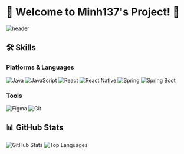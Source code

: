 # 🌟 Welcome to Minh137's Project! 🌟
![header](https://capsule-render.vercel.app/api?type=venom&color=gradient&text=Minh137's%20Repo&animation=fadeIn&fontColor=000000)


## 🛠️ Skills  

### **Platforms & Languages**  
![Java](https://img.shields.io/badge/Java-007396?logo=java&logoColor=white)
![JavaScript](https://img.shields.io/badge/JavaScript-F7DF1E?logo=javascript&logoColor=black)
![React](https://img.shields.io/badge/React-20232A?logo=react&logoColor=61DAFB)
![React Native](https://img.shields.io/badge/React%20Native-20232A?logo=react&logoColor=61DAFB)
![Spring](https://img.shields.io/badge/Spring-6DB33F?logo=spring&logoColor=white)
![Spring Boot](https://img.shields.io/badge/Spring%20Boot-6DB33F?logo=spring-boot&logoColor=white)

### **Tools**  
![Figma](https://img.shields.io/badge/Figma-F24E1E?logo=figma&logoColor=white)
![Git](https://img.shields.io/badge/Git-F05032?logo=git&logoColor=white)


## 📊 GitHub Stats
![GitHub Stats](https://github-readme-stats.vercel.app/api?username=Minh137&show_icons=true&theme=radical)
![Top Languages](https://github-readme-stats.vercel.app/api/top-langs/?username=Minh137&layout=compact&theme=radical)

<!--
**Minh137/Minh137** is a ✨ _special_ ✨ repository because its `README.md` (this file) appears on your GitHub profile.

Here are some ideas to get you started:

- 🔭 I’m currently working on ...
- 🌱 I’m currently learning ...
- 👯 I’m looking to collaborate on ...
- 🤔 I’m looking for help with ...
- 💬 Ask me about ...
- 📫 How to reach me: ...
- 😄 Pronouns: ...
- ⚡ Fun fact: ...
-->
